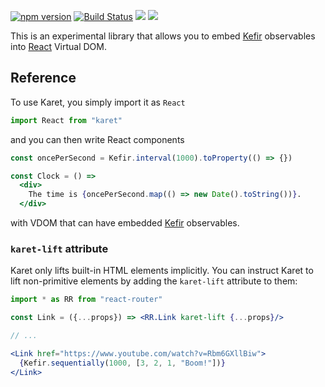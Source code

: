 [![npm version](https://badge.fury.io/js/karet.svg)](http://badge.fury.io/js/karet) [![Build Status](https://travis-ci.org/calmm-js/karet.svg?branch=master)](https://travis-ci.org/calmm-js/karet) [![](https://david-dm.org/calmm-js/karet.svg)](https://david-dm.org/calmm-js/karet) [![](https://david-dm.org/calmm-js/karet/dev-status.svg)](https://david-dm.org/calmm-js/karet?type=dev)

This is an experimental library that allows you to
embed [Kefir](http://rpominov.github.io/kefir/) observables
into [React](https://facebook.github.io/react/) Virtual DOM.

## Reference

To use Karet, you simply import it as `React`

```jsx
import React from "karet"
```

and you can then write React components

```jsx
const oncePerSecond = Kefir.interval(1000).toProperty(() => {})

const Clock = () =>
  <div>
    The time is {oncePerSecond.map(() => new Date().toString())}.
  </div>
```

with VDOM that can have embedded [Kefir](http://rpominov.github.io/kefir/)
observables.

### `karet-lift` attribute

Karet only lifts built-in HTML elements implicitly.  You can instruct Karet to
lift non-primitive elements by adding the `karet-lift` attribute to them:

```jsx
import * as RR from "react-router"

const Link = ({...props}) => <RR.Link karet-lift {...props}/>

// ...

<Link href="https://www.youtube.com/watch?v=Rbm6GXllBiw">
  {Kefir.sequentially(1000, [3, 2, 1, "Boom!"])}
</Link>
```
